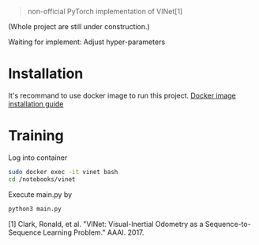 >non-official PyTorch implementation of VINet[1]

(Whole project are still under construction.)

Waiting for implement: Adjust hyper-parameters



# Installation

It's recommand to use docker image to run this project.
[Docker image installation guide](https://github.com/HTLife/VINet/wiki/Installation-Guide)

# Training
Log into container
```bash
sudo docker exec -it vinet bash
cd /notebooks/vinet
```

Execute main.py by
```bash
python3 main.py
```



[1] Clark, Ronald, et al. "VINet: Visual-Inertial Odometry as a Sequence-to-Sequence Learning Problem." AAAI. 2017.
